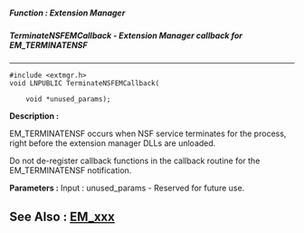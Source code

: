 ##### Function : Extension Manager
##### TerminateNSFEMCallback - Extension Manager callback for EM_TERMINATENSF
---
```
#include <extmgr.h>
void LNPUBLIC TerminateNSFEMCallback(

	void *unused_params);
```
**Description :**

EM_TERMINATENSF occurs when NSF service terminates for the process, right 
before the extension manager DLLs are unloaded.  

Do not de-register callback functions in the callback routine for the 
EM_TERMINATENSF notification.

**Parameters :**
Input :
unused_params  -  Reserved for future use.



**See Also :**
[EM_xxx](/domino-c-api-docs/reference/Symb/EM_xxx)
---
